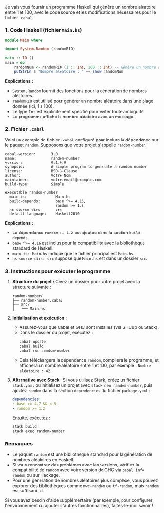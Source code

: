 Je vais vous fournir un programme Haskell qui génère un nombre aléatoire entre 1 et 100, avec le code source et les modifications nécessaires pour le fichier `.cabal`.

### 1. Code Haskell (fichier `Main.hs`)

```haskell
module Main where

import System.Random (randomRIO)

main :: IO ()
main = do
    randomNum <- randomRIO (1 :: Int, 100 :: Int) -- Génère un nombre aléatoire entre 1 et 100
    putStrLn $ "Nombre aléatoire : " ++ show randomNum
```

**Explications :**
- `System.Random` fournit des fonctions pour la génération de nombres aléatoires.
- `randomRIO` est utilisé pour générer un nombre aléatoire dans une plage donnée (ici, 1 à 100).
- Le type `Int` est explicitement spécifié pour éviter toute ambiguïté.
- Le programme affiche le nombre aléatoire avec un message.

### 2. Fichier `.cabal`

Voici un exemple de fichier `.cabal` configuré pour inclure la dépendance sur le paquet `random`. Supposons que votre projet s'appelle `random-number`.

```cabal
cabal-version:       3.0
name:                random-number
version:             0.1.0.0
synopsis:            A simple program to generate a random number
license:             BSD-3-Clause
author:              Votre Nom
maintainer:          votre.email@example.com
build-type:          Simple

executable random-number
  main-is:             Main.hs
  build-depends:       base ^>= 4.16,
                       random >= 1.2
  hs-source-dirs:      src
  default-language:    Haskell2010
```

**Explications :**
- La dépendance `random >= 1.2` est ajoutée dans la section `build-depends`.
- `base ^>= 4.16` est inclus pour la compatibilité avec la bibliothèque standard de Haskell.
- `main-is: Main.hs` indique que le fichier principal est `Main.hs`.
- `hs-source-dirs: src` suppose que `Main.hs` est dans un dossier `src`.

### 3. Instructions pour exécuter le programme

1. **Structure du projet :**
   Créez un dossier pour votre projet avec la structure suivante :
   ```
   random-number/
   ├── random-number.cabal
   ├── src/
   │   └── Main.hs
   ```

2. **Initialisation et exécution :**
   - Assurez-vous que Cabal et GHC sont installés (via GHCup ou Stack).
   - Dans le dossier du projet, exécutez :
     ```bash
     cabal update
     cabal build
     cabal run random-number
     ```
   - Cela téléchargera la dépendance `random`, compilera le programme, et affichera un nombre aléatoire entre 1 et 100, par exemple : `Nombre aléatoire : 42`.

3. **Alternative avec Stack :**
   Si vous utilisez Stack, créez un fichier `stack.yaml` ou initialisez un projet avec `stack new random-number`, puis ajoutez `random` dans la section `dependencies` du fichier `package.yaml` :
   ```yaml
   dependencies:
   - base >= 4.7 && < 5
   - random >= 1.2
   ```
   Ensuite, exécutez :
   ```bash
   stack build
   stack exec random-number
   ```

### Remarques
- Le paquet `random` est une bibliothèque standard pour la génération de nombres aléatoires en Haskell.
- Si vous rencontrez des problèmes avec les versions, vérifiez la compatibilité de `random` avec votre version de GHC via `cabal info random` ou sur Hackage.
- Pour une génération de nombres aléatoires plus complexe, vous pouvez explorer des bibliothèques comme `mwc-random` ou `tf-random`, mais `random` est suffisant ici.

Si vous avez besoin d'aide supplémentaire (par exemple, pour configurer l'environnement ou ajouter d'autres fonctionnalités), faites-le-moi savoir !
